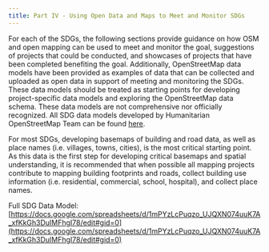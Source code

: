```yaml
---
title: Part IV - Using Open Data and Maps to Meet and Monitor SDGs
---
```


For each of the SDGs, the following sections provide guidance on how OSM and open mapping can be used to meet and monitor the goal, suggestions of projects that could be conducted, and showcases of projects that have been completed benefiting the goal. Additionally, OpenStreetMap data models have been provided as examples of data that can be collected and uploaded as open data in support of meeting and monitoring the SDGs. These data models should be treated as starting points for developing project-specific data models and exploring the OpenStreetMap data schema. These data models are not comprehensive nor officially recognized. All SDG data models developed by Humanitarian OpenStreetMap Team can be found [here](https://docs.google.com/spreadsheets/d/1mPYzLcPuqzo_UJQXN074uuK7A_xfKkGh3DuIMFhgI78/edit#gid=0). 

For most SDGs, developing basemaps of building and road data, as well as place names (i.e. villages, towns, cities), is the most critical starting point. As this data is the first step for developing critical basemaps and spatial understanding, it is recommended that when possible all mapping projects contribute to mapping building footprints and roads, collect building use information (i.e. residential, commercial, school, hospital), and collect place names. 


Full SDG Data Model: [https://docs.google.com/spreadsheets/d/1mPYzLcPuqzo_UJQXN074uuK7A_xfKkGh3DuIMFhgI78/edit#gid=0](https://docs.google.com/spreadsheets/d/1mPYzLcPuqzo_UJQXN074uuK7A_xfKkGh3DuIMFhgI78/edit#gid=0) 
